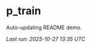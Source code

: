 # p_train

Auto-updating README demo.

<!--START_SECTION:status-->
_Last run: 2025-10-27 13:35 UTC_
<!--END_SECTION:status-->

















































































































































































































































































































































































































































































































































































































































































































































































































































































































































































































































































































































































































































































































































































































































































































